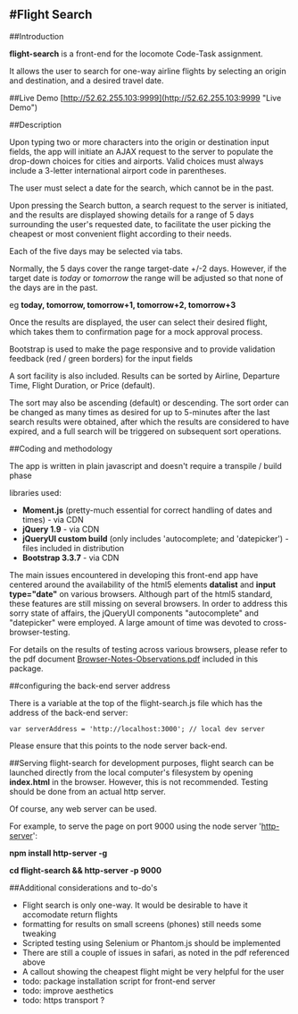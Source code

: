 #Flight Search
---

##Introduction

**flight-search** is a front-end for the locomote Code-Task assignment.

It allows the user to search for one-way airline flights by selecting an origin and destination, and a desired travel date.

##Live Demo
[http://52.62.255.103:9999](http://52.62.255.103:9999 "Live Demo")

##Description


Upon typing two or more characters into the origin or destination input fields, the app will initiate an AJAX request to the server to populate the drop-down choices for cities and airports. Valid choices must always include a 3-letter international airport code in parentheses.

The user must select a date for the search, which cannot be in the past.

Upon pressing the Search button, a search request to the server is initiated, and the results are displayed showing details for a range of 5 days surrounding the user's requested date, to facilitate the user picking the cheapest or most convenient flight according to their needs.

Each of the five days may be selected via tabs. 

Normally, the 5 days cover the range target-date +/-2 days. 
However, if the target date is *today* or *tomorrow* the range will be adjusted so that none of the days are in the past. 

eg **today, tomorrow, tomorrow+1, tomorrow+2, tomorrow+3**

Once the results are displayed, the user can select their desired flight, which takes them to confirmation page for a mock approval process.

Bootstrap is used to make the page responsive and to provide validation feedback (red / green borders) for the input fields

A sort facility is also included. Results can be sorted by Airline, Departure Time, Flight Duration, or Price (default).

The sort may also be ascending (default) or descending. The sort order can be changed as many times as desired for up to 5-minutes after the last search results were obtained, 
after which the results are considered to have expired, and a full search will be triggered on subsequent sort operations.

##Coding and methodology

The app is written in plain javascript and doesn't require a transpile / build phase

libraries used:

* **Moment.js** (pretty-much essential for correct handling of dates and times) - via CDN
* **jQuery 1.9** - via CDN
* **jQueryUI custom build** (only includes 'autocomplete; and 'datepicker') - files included in distribution
* **Bootstrap 3.3.7** - via CDN

The main issues encountered in developing this front-end app have centered around the availability of the html5 elements **datalist** and **input type="date"** on various browsers. Although part of the html5 standard, these features are still missing on several browsers. In order to address this sorry state of affairs, the jQueryUI components "autocomplete" and "datepicker" were employed. A large amount of time was devoted to cross-browser-testing.

For details on the results of testing across various browsers, please refer to the pdf document [Browser-Notes-Observations.pdf](./Browser-Notes-Observations.pdf "Browser-Notes-Observations.pdf") included in this package.

##configuring the back-end server address

There is a variable at the top of the flight-search.js file which has the address of the back-end server:

	var serverAddress = 'http://localhost:3000'; // local dev server

Please ensure that this points to the node server back-end.


##Serving flight-search
for development purposes, flight search can be launched directly from the local computer's filesystem by opening **index.html** in the browser. However, this is not recommended. Testing should be done from an actual http server.

Of course, any web server can be used. 

For example, to serve the page on port 9000 using the node server '[http-server](https://www.npmjs.com/package/http-server)':

**npm install http-server -g**

**cd flight-search && http-server -p 9000**

##Additional considerations and to-do's

* Flight search is only one-way. It would be desirable to have it accomodate return flights
* formatting for results on small screens (phones) still needs some tweaking
* Scripted testing using Selenium or Phantom.js should be implemented
* There are still a couple of issues in safari, as noted in the pdf referenced above
* A callout showing the cheapest flight might be very helpful for the user
* todo: package installation script for front-end server
* todo: improve aesthetics
* todo: https transport ?









